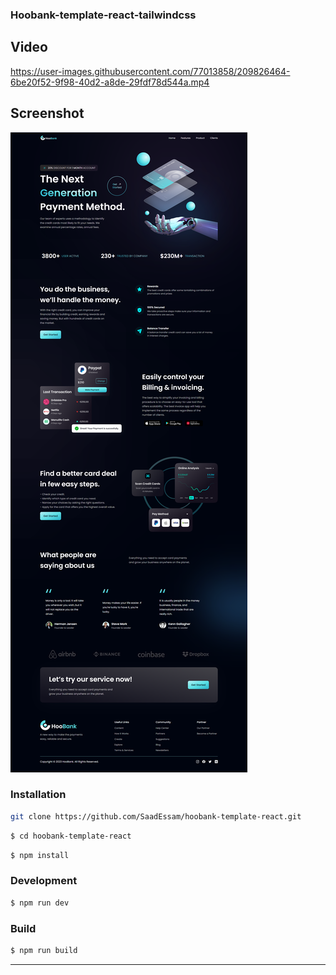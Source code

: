 
### Hoobank-template-react-tailwindcss

## Video



https://user-images.githubusercontent.com/77013858/209826464-6be20f52-9f98-40d2-a8de-29fdf78d544a.mp4



## Screenshot
![](https://github.com/SaadEssam/hoobank-template-react/blob/main/screenshot.png)


### Installation


```sh
git clone https://github.com/SaadEssam/hoobank-template-react.git
```

```sh
$ cd hoobank-template-react
```

```sh
$ npm install
```

### Development


```sh
$ npm run dev
```

### Build


```sh
$ npm run build
```

---


